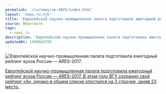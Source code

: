 ```yaml
---
permalink: '/ru/news/vk-4025/index.html'
layout: 'news.ru.njk'
title: 'Европейской научно-промышленная палата подготовила ежегодный рейтинг вузов России — ARES-2017.'
source: ВКонтакте
tags:
  - news_ru
description: 'Европейской научно-промышленная палата подготовила ежегодный рейтинг вузов России — ARES-2017.'
updatedAt: 1490684789
---
```

![Европейской научно-промышленная палата подготовила ежегодный рейтинг вузов России — ARES-2017.](https://sun9-53.userapi.com/c604819/v604819484/34910/Zev01EhexfM.jpg)

[Европейской научно-промышленная палата подготовила ежегодный рейтинг вузов России — ARES-2017. В этом году ВГУ сохранил свой рейтинг «A», однако в общем списке опустился на 3 строчки, заняв 23 место.](http://www.eurochambres.org/ares-2017/russian-federation)

